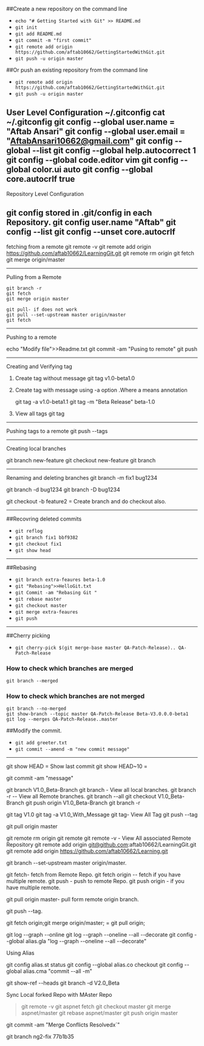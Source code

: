 ##Create a new repository on the command line

* `echo "# Getting Started with Git" >> README.md`
* `git init`
* `git add README.md`
* `git commit -m "first commit"`
* `git remote add origin https://github.com/aftab10662/GettingStartedWithGit.git`
* `git push -u origin master`

##Or push an existing repository from the command line
* `git remote add origin https://github.com/aftab10662/GettingStartedWithGit.git`
* `git push -u origin master`

User Level Configuration
~/.gitconfig
cat ~/.gitconfig
git config --global user.name = "Aftab Ansari"
git config --global user.email = "AftabAnsari10662@gmail.com"
git config --global --list
git config --global help.autocorrect 1
git config --global code.editor vim
git config --global color.ui auto
git config --global core.autocrlf true
--------------------------------------------------------------------------------------------

Repository Level Configuration

git config
stored in .git/config in each Repository.
git config user.name "Aftab"
git config --list
git config --unset core.autocrlf 
----------------------------------------------------------------------------------------------

fetching from a remote
git remote -v
git remote add origin https://github.com/aftab10662/LearningGit.git
git remote rm origin
git fetch 
git merge origin/master

--------------------------------------------------------------------------------------------------
Pulling from a Remote

    git branch -r
	git fetch 
	git merge origin master

	git pull- if does not work
	git pull --set-upstream master origin/master
	git fetch 

---------------------------------------------------------------------------------------------------
Pushing to a remote

echo "Modify file">>Readme.txt
git commit -am "Pusing to remote"
git push


---------------------------------------------------------------------------------------------------
Creating and Verifying tag

 1. Create tag without message
     git tag v1.0-beta1.0
	 
 2. Create tag with message using -a option .Where a means annotation

    git tag -a v1.0-beta1.1 
	git tag -m "Beta Release" beta-1.0
	
3. View all tags
    git tag
---------------------------------------------------------------------------------------------------
Pushing tags to a remote
 git push --tags

---------------------------------------------------------------------------------------------------
Creating local branches

git branch new-feature
git checkout new-feature
git branch


--------------------------------------------------------------------------------------------------
Renaming and deleting branches
git branch -m fix1 bug1234

git branch -d bug1234
git branch -D bug1234

git checkout -b feature2 = Create branch and do checkout also.

---------------------------------------------------------------------------------------------
##Recovring deleted commits
* `git reflog`
* `git branch fix1 bbf9382`
* `git checkout fix1`
* `git show head`

-----------------------------------------------------------------------------
##Rebasing 

* `git branch extra-feaures beta-1.0`
* `git "Rebasing">>HelloGit.txt`
* `git Commit -am "Rebasing Git "`
* `git rebase master`
* `git checkout master`
* `git merge extra-feaures`
* `git push`


----------------------------------------------------------------------------
##Cherry picking

* `git cherry-pick $(git merge-base master QA-Patch-Release).. QA-Patch-Release`


### How to check which branches are merged

	git branch --merged

### How to check which branches are not merged

	git branch --no-merged
	git show-branch --topic master QA-Patch-Release Beta-V3.0.0.0-beta1
    git log --merges QA-Patch-Release..master


##Modify the commit.

* `git add greeter.txt`
* `git commit --amend -m "new commit message"`


---------------------------------------------------------------------------
git show HEAD = Show last commit
git show HEAD~10 = 


git commit -am "message"

git branch V1.0_Beta-Branch
git branch - View all local branches.
git branch -r -- View all Remote branches.
git branch --all
git checkout V1.0_Beta-Branch
git push origin V1.0_Beta-Branch
git branch -r

git tag V1.0
git tag -a V1.0_With_Message
git tag- View All Tag
git push --tag

git pull origin master

git remote rm origin
git remote
git remote -v - View All associated Remote Repository
git remote add origin git@github.com:aftab10662/LearningGit.git
git remote add origin https://github.com/aftab10662/Learning.git

git branch --set-upstream master origin/master.




git fetch- fetch from Remote Repo.
git fetch origin -- fetch if you have multiple remote.
git push - push to remote Repo.
git push origin - if you have multiple remote.

git pull origin master- pull form remote origin branch.

git push --tag.

git fetch origin;git merge origin/master; = git pull origin;


git log --graph --online
git log --graph --oneline --all --decorate
git config --global alias.gla "log --graph --oneline --all --decorate"
 
 
 Using Alias
 
 git config alias.st status
 git config --global alias.co checkout
 git config --global alias.cma "commit --all -m"

git show-ref --heads
git branch -d V2.0_Beta




Sync Local forked Repo with MAster Repo
>git remote -v
git aspnet fetch
git checkout master
git merge aspnet/master
git rebase aspnet/master
git push origin master

git commit -am "Merge Conflicts Resolvedx`"

git branch ng2-fix 77b1b35


